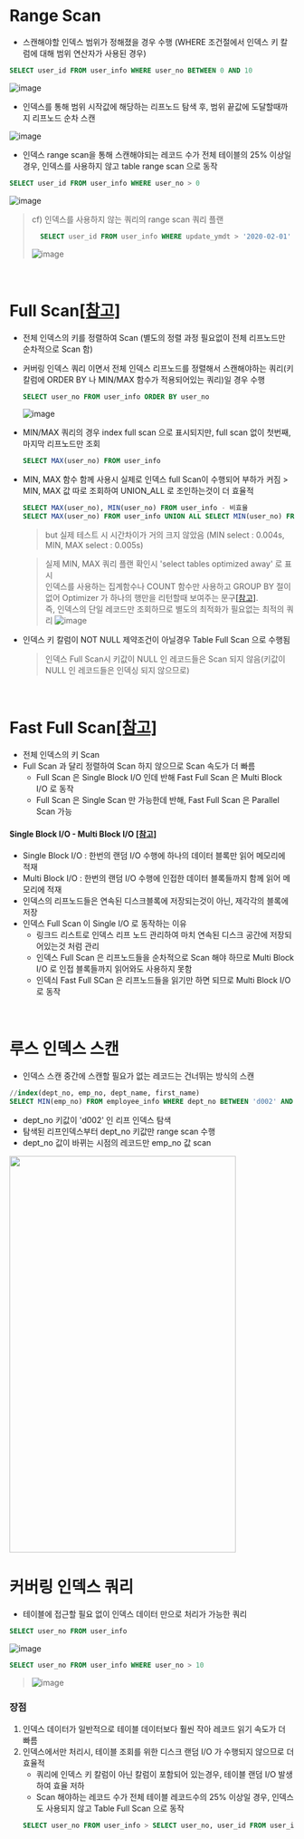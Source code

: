 # Range Scan
* 스캔해야할 인덱스 범위가 정해졌을 경우 수행 (WHERE 조건절에서 인덱스 키 칼럼에 대해 범위 연산자가 사용된 경우)
```sql
SELECT user_id FROM user_info WHERE user_no BETWEEN 0 AND 10
```
![image](https://user-images.githubusercontent.com/48702893/110203311-d3f00b00-7eb0-11eb-8d85-434a57420e70.png)

* 인덱스를 통해 범위 시작값에 해당하는 리프노드 탐색 후, 범위 끝값에 도달할때까지 리프노드 순차 스캔 

![image](https://user-images.githubusercontent.com/48702893/110125673-edd51380-7e06-11eb-8696-132c305ad335.png)

* 인덱스 range scan을 통해 스캔해야되는 레코드 수가 전체 테이블의 25% 이상일경우, 인덱스를 사용하지 않고 table range scan 으로 동작	
```sql
SELECT user_id FROM user_info WHERE user_no > 0
```
![image](https://user-images.githubusercontent.com/48702893/110203297-c63a8580-7eb0-11eb-98d3-3174e6e38b62.png)

> cf) 인덱스를 사용하지 않는 쿼리의 range scan 쿼리 플랜
> ```sql
>	SELECT user_id FROM user_info WHERE update_ymdt > '2020-02-01'
> ```
> ![image](https://user-images.githubusercontent.com/48702893/110203261-968b7d80-7eb0-11eb-9ddb-7d7cd29d2697.png)

<br>

# Full Scan[[참고]](http://wiki.gurubee.net/display/CORE/Index+Full+Scan)
* 전체 인덱스의 키를 정렬하여 Scan (별도의 정렬 과정 필요없이 전체 리프노드만 순차적으로 Scan 함)
* 커버링 인덱스 쿼리 이면서 전체 인덱스 리프노드를 정렬해서 스캔해야하는 쿼리(키 칼럼에 ORDER BY 나 MIN/MAX 함수가 적용되어있는 쿼리)일 경우 수행
	```sql
	SELECT user_no FROM user_info ORDER BY user_no
	```

	![image](https://user-images.githubusercontent.com/48702893/110203956-0b13eb80-7eb4-11eb-9a1d-3ecc82398922.png)
	
* MIN/MAX 쿼리의 경우 index full scan 으로 표시되지만, full scan 없이 첫번째, 마지막 리프노드만 조회
	```sql
	SELECT MAX(user_no) FROM user_info
	```
	
* MIN, MAX 함수 함께 사용시 실제로 인덱스 full Scan이 수행되어 부하가 커짐 > MIN, MAX 값 따로 조회하여 UNION_ALL 로 조인하는것이 더 효율적
	```sql
	SELECT MAX(user_no), MIN(user_no) FROM user_info - 비효율
	SELECT MAX(user_no) FROM user_info UNION ALL SELECT MIN(user_no) FROM user_info - 효율적
	```
	> but 실제 테스트 시 시간차이가 거의 크지 않았음 (MIN select : 0.004s, MIN, MAX select : 0.005s)
	
	> 실제 MIN, MAX 쿼리 플랜 확인시 'select tables optimized away' 로 표시 <br> 
	> 인덱스를 사용하는 집계함수나 COUNT 함수만 사용하고 GROUP BY 절이 없어 Optimizer 가 하나의 행만을 리턴할때 보여주는 문구[[참고]](https://m.blog.naver.com/pjt3591oo/221030483713).<br> 
	> 즉, 인덱스의 단일 레코드만 조회하므로 별도의 최적화가 필요없는 최적의 쿼리
	> ![image](https://user-images.githubusercontent.com/48702893/110204084-85dd0680-7eb4-11eb-8e14-13c2228efdc1.png) 

* 인덱스 키 칼럼이 NOT NULL 제약조건이 아닐경우 Table Full Scan 으로 수행됨
	> 인덱스 Full Scan시 키값이 NULL 인 레코드들은 Scan 되지 않음(키값이 NULL 인 레코드들은 인덱싱 되지 않으므로)

<br>

# Fast Full Scan[[참고]](http://wiki.gurubee.net/display/CORE/Index+Fase+Full+Scan?decorator=printable)
* 전체 인덱스의 키 Scan
* Full Scan 과 달리 정렬하여 Scan 하지 않으므로 Scan 속도가 더 빠름 
	* Full Scan 은 Single Block I/O 인데 반해 Fast Full Scan 은 Multi Block I/O 로 동작
	* Full Scan 은 Single Scan 만 가능한데 반해, Fast Full Scan 은 Parallel Scan 가능
#### Single Block I/O - Multi Block I/O [[참고]](http://wiki.gurubee.net/display/STUDY/03.+Single+Block+vs+Multiblock+IO) 
* Single Block I/O : 한번의 랜덤 I/O 수행에 하나의 데이터 블록만 읽어 메모리에 적재
* Multi Block I/O : 한번의 랜덤 I/O 수행에 인접한 데이터 블록들까지 함께 읽어 메모리에 적재
* 인덱스의 리프노드들은 연속된 디스크블록에 저장되는것이 아닌, 제각각의 블록에 저장
* 인덱스 Full Scan 이 Single I/O 로 동작하는 이유
	* 링크드 리스트로 인덱스 리프 노드 관리하여 마치 연속된 디스크 공간에 저장되어있는것 처럼 관리
	* 인덱스 Full Scan 은 리프노드들을 순차적으로 Scan 해야 하므로 Multi Block I/O 로 인접 블록들까지 읽어와도 사용하지 못함
	* 인덱싀 Fast Full SCan 은 리프노드들을 읽기만 하면 되므로 Multi Block I/O 로 동작 

<br>

# 루스 인덱스 스캔
* 인덱스 스캔 중간에 스캔할 필요가 없는 레코드는 건너뛰는 방식의 스캔
```sql
//index(dept_no, emp_no, dept_name, first_name)
SELECT MIN(emp_no) FROM employee_info WHERE dept_no BETWEEN 'd002' AND 'd004'
```
* dept_no 키값이 'd002' 인 리프 인덱스 탐색
* 탐색된 리프인덱스부터 dept_no 키값만 range scan 수행
* dept_no 값이 바뀌는 시점의 레코드만 emp_no 값 scan

<img src="https://user-images.githubusercontent.com/48702893/110334136-c62fb680-8065-11eb-9711-82ea40aca816.png" width="400" height="700">

# 커버링 인덱스 쿼리
* 테이블에 접근할 필요 없이 인덱스 데이터 만으로 처리가 가능한 쿼리
```sql
SELECT user_no FROM user_info
```
![image](https://user-images.githubusercontent.com/48702893/110204354-e6207800-7eb5-11eb-85fb-71f89b58fe1f.png)
```sql
SELECT user_no FROM user_info WHERE user_no > 10
```
> ![image](https://user-images.githubusercontent.com/48702893/110203742-27fbef00-7eb3-11eb-8fdc-8302e5acbbdd.png)

### 장점
1. 인덱스 데이터가 일반적으로 테이블 데이터보다 훨씬 작아 레코드 읽기 속도가 더 빠름
2. 인덱스에서만 처리시, 테이블 조회를 위한 디스크 랜덤 I/O 가 수행되지 않으므로 더 효율적
	* 쿼리에 인덱스 키 칼럼이 아닌 칼럼이 포함되어 있는경우, 테이블 랜덤 I/O 발생하여 효율 저하
	* Scan 해야하는 레코드 수가 전체 테이블 레코드수의 25% 이상일 경우, 인덱스도 사용되지 않고 Table Full Scan 으로 동작  
	```sql
	SELECT user_no FROM user_info > SELECT user_no, user_id FROM user_info
	```
